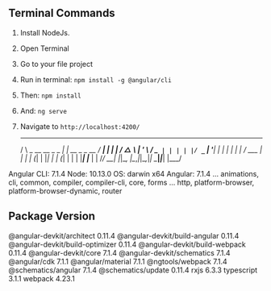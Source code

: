 ## Terminal Commands

1. Install NodeJs.
2. Open Terminal
3. Go to your file project
4. Run in terminal: ```npm install -g @angular/cli```
5. Then: ```npm install```
6. And: ```ng serve```
7. Navigate to `http://localhost:4200/`





     _                      _                 ____ _     ___
    / \   _ __   __ _ _   _| | __ _ _ __     / ___| |   |_ _|
   / △ \ | '_ \ / _` | | | | |/ _` | '__|   | |   | |    | |
  / ___ \| | | | (_| | |_| | | (_| | |      | |___| |___ | |
 /_/   \_\_| |_|\__, |\__,_|_|\__,_|_|       \____|_____|___|
                |___/
    

Angular CLI: 7.1.4
Node: 10.13.0
OS: darwin x64
Angular: 7.1.4
... animations, cli, common, compiler, compiler-cli, core, forms
... http, platform-browser, platform-browser-dynamic, router

Package                           Version
-----------------------------------------------------------
@angular-devkit/architect         0.11.4
@angular-devkit/build-angular     0.11.4
@angular-devkit/build-optimizer   0.11.4
@angular-devkit/build-webpack     0.11.4
@angular-devkit/core              7.1.4
@angular-devkit/schematics        7.1.4
@angular/cdk                      7.1.1
@angular/material                 7.1.1
@ngtools/webpack                  7.1.4
@schematics/angular               7.1.4
@schematics/update                0.11.4
rxjs                              6.3.3
typescript                        3.1.1
webpack                           4.23.1